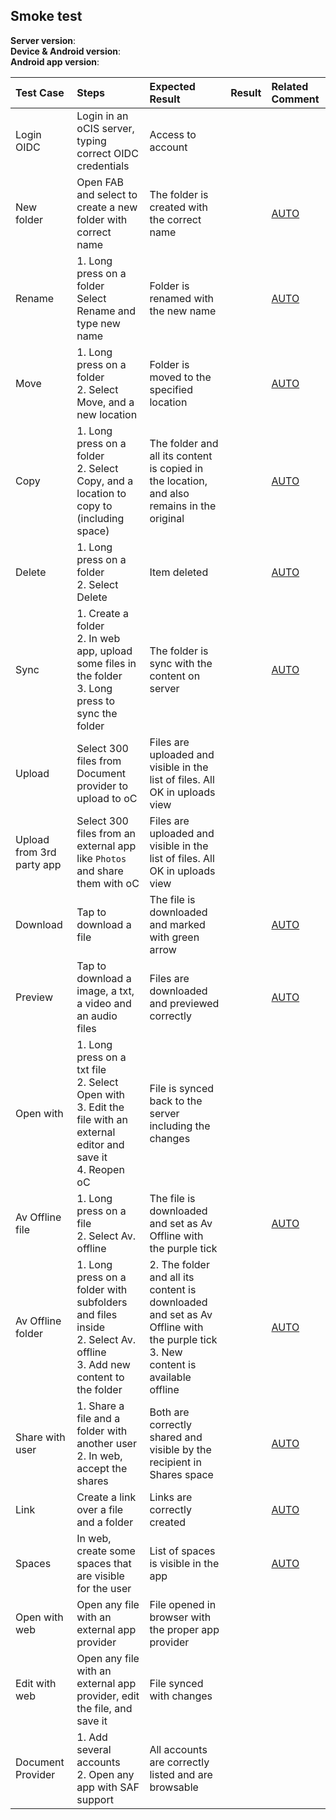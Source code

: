## Smoke test


**Server version**: <br>
**Device & Android version**: <br>
**Android app version**: 


Test Case | Steps | Expected Result | Result | Related Comment
| :------ | :---- | :-------------- | :----- | :---------
| Login OIDC | Login in an oCIS server, typing correct OIDC credentials | Access to account | | |
| New folder | Open FAB and select to create a new folder with correct name|The folder is created with the correct name|  | [AUTO](https://github.com/owncloud/android-scenario-testing/tree/master/src/test/resources/io/cucumber/createfolder.feature) |
| Rename | 1. Long press on a folder<br>Select Rename and type new name  |  Folder is renamed with the new name | | [AUTO](https://github.com/owncloud/android-scenario-testing/tree/master/src/test/resources/io/cucumber/rename.feature) |
| Move | 1. Long press on a folder<br>2. Select Move, and a new location | Folder is moved to the specified location | | [AUTO](https://github.com/owncloud/android-scenario-testing/tree/master/src/test/resources/io/cucumber/move.feature) |
| Copy | 1. Long press on a folder<br>2. Select Copy, and a location to copy to (including space) | The folder and all its content is copied in the location, and also remains in the original| | [AUTO](https://github.com/owncloud/android-scenario-testing/tree/master/src/test/resources/io/cucumber/copy.feature) |
| Delete | 1. Long press on a folder<br>2. Select Delete | Item deleted|  | [AUTO](https://github.com/owncloud/android-scenario-testing/tree/master/src/test/resources/io/cucumber/delete.feature) |
| Sync | 1. Create a folder <br> 2. In web app, upload some files in the folder <br> 3. Long press to sync the folder  | The folder is sync with the content on server| |[AUTO](https://github.com/owncloud/android-scenario-testing/tree/master/src/test/resources/io/cucumber/listfiles.feature)
| Upload  | Select 300 files from Document provider to upload to oC | Files are uploaded and visible in the list of files. All OK in uploads view  |  
| Upload from 3rd party app | Select 300 files from an external app like `Photos` and share them with oC | Files are uploaded and visible in the list of files. All OK in uploads view  | 
| Download | Tap to download a file | The file is downloaded and marked with green arrow| | [AUTO](https://github.com/owncloud/android-scenario-testing/tree/master/src/test/resources/io/cucumber/download.feature)|
| Preview | Tap to download a image, a txt, a video and an audio files | Files are downloaded and previewed correctly| | [AUTO](https://github.com/owncloud/android-scenario-testing/tree/master/src/test/resources/io/cucumber/listfiles.feature) |
| Open with | 1. Long press on a txt file<br>2. Select Open with<br>3. Edit the file with an external  editor and save it<br>4. Reopen oC | File is synced back to the server including the changes| | |
| Av Offline file| 1. Long press on a file<br>2. Select Av. offline | The file is downloaded and set as Av Offline with the purple tick | | [AUTO](https://github.com/owncloud/android-scenario-testing/tree/master/src/test/resources/io/cucumber/avoffline.feature) |
| Av Offline folder | 1. Long press on a folder with subfolders and files inside<br>2. Select Av. offline<br>3. Add new content to the folder | 2. The folder and all its content is downloaded and set as Av Offline with the purple tick<br>3. New content is available offline | | [AUTO](https://github.com/owncloud/android-scenario-testing/tree/master/src/test/resources/io/cucumber/avoffline.feature)
| Share with user  | 1. Share a file and a folder with another user<br>2. In web, accept the shares | Both are correctly shared and visible by the recipient in Shares space | | [AUTO](https://github.com/owncloud/android-scenario-testing//master/src/test/resources/io/cucumber/shares.feature) |
| Link  | Create a link over a file and a folder | Links are correctly created| | [AUTO](https://github.com/owncloud/android-scenario-testing/tree/master/src/test/resources/io/cucumber/links.feature) |
| Spaces | In web, create some spaces that are visible for the user | List of spaces is visible in the app | | [AUTO](https://github.com/owncloud/android-scenario-testing/tree/master/src/test/resources/io/cucumber/spaces.feature) |
| Open with web  | Open any file with an external app provider | File opened in browser with the proper app provider | |  |
| Edit with web  | Open any file with an external app provider, edit the file, and save it | File synced with changes | |  |
| Document Provider | 1. Add several accounts<br>2. Open any app with SAF support | All accounts are correctly listed and are browsable | |  |
